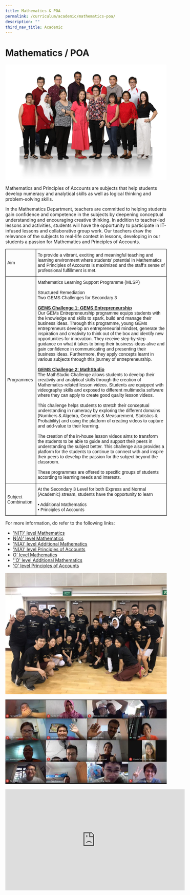 ```yaml
---
title: Mathematics & POA
permalink: /curriculum/academic/mathematics-poa/
description: ""
third_nav_title: Academic
---
```

# **Mathematics / POA**

![](/images/Mathematics-2048x1463.jpg)

Mathematics and Principles of Accounts are subjects that help students develop numeracy and analytical skills as well as logical thinking and problem-solving skills.

In the Mathematics Department, teachers are committed to helping students gain confidence and competence in the subjects by deepening conceptual understanding and encouraging creative thinking. In addition to teacher-led lessons and activities, students will have the opportunity to participate in IT-infused lessons and collaborative group work. Our teachers draw the relevance of the subjects to real-life context in lessons, developing in our students a passion for Mathematics and Principles of Accounts.

<table style="border-collapse:collapse;border-spacing:0" class="tg"><thead><tr><th style="border-color:#000000;border-style:solid;border-width:1px;font-family:Arial, sans-serif;font-size:14px;font-weight:normal;overflow:hidden;padding:10px 5px;text-align:left;vertical-align:middle;word-break:normal">Aim</th><th style="border-color:#000000;border-style:solid;border-width:1px;font-family:Arial, sans-serif;font-size:14px;font-weight:normal;overflow:hidden;padding:10px 5px;text-align:left;vertical-align:middle;word-break:normal">To provide a vibrant, exciting and meaningful teaching and learning environment where students’ potential in Mathematics and Principles of Accounts is maximized and the staff’s sense of professional fulfillment is met.</th></tr></thead><tbody><tr><td style="border-color:#000000;border-style:solid;border-width:1px;font-family:Arial, sans-serif;font-size:14px;overflow:hidden;padding:10px 5px;text-align:left;vertical-align:middle;word-break:normal">Programmes</td><td style="border-color:#000000;border-style:solid;border-width:1px;font-family:Arial, sans-serif;font-size:14px;overflow:hidden;padding:10px 5px;text-align:left;vertical-align:middle;word-break:normal">Mathematics Learning Support Programme (MLSP)<br><br>Structured Remediation<br>Two GEMS Challenges for Secondary 3<br> <br><span style="font-weight:bold;text-decoration:underline">GEMS Challenge 1: GEMS Entrepreneurship</span><br>Our GEMs Entrepreneurship programme equips students with the knowledge and skills to spark, build and manage their business ideas. Through this programme, young GEMs entrepreneurs develop an entrepreneurial mindset, generate the inspiration and creativity to think out of the box and identify new opportunities for innovation. They receive step-by-step guidance on what it takes to bring their business ideas alive and gain confidence in communicating and presenting their business ideas. Furthermore, they apply concepts learnt in various subjects through this journey of entrepreneurship.<br> <br><span style="font-weight:bold;text-decoration:underline">GEMS Challenge 2: MathStudio</span><br>The MathStudio Challenge allows students to develop their creativity and analytical skills through the creation of Mathematics-related lesson videos. Students are equipped with videography skills and exposed to different multimedia software where they can apply to create good quality lesson videos.<br> <br>This challenge helps students to stretch their conceptual understanding in numeracy by exploring the different domains (Numbers &amp; Algebra, Geometry &amp; Measurement, Statistics &amp; Probability) and using the platform of creating videos to capture and add-value to their learning.<br> <br>The creation of the in-house lesson videos aims to transform the students to be able to guide and support their peers in understanding the subject better. This challenge also provides a platform for the students to continue to connect with and inspire their peers to develop the passion for the subject beyond the classroom.<br> <br>These programmes are offered to specific groups of students according to learning needs and interests.</td></tr><tr><td style="border-color:#000000;border-style:solid;border-width:1px;font-family:Arial, sans-serif;font-size:14px;overflow:hidden;padding:10px 5px;text-align:left;vertical-align:middle;word-break:normal">Subject Combination</td><td style="border-color:#000000;border-style:solid;border-width:1px;font-family:Arial, sans-serif;font-size:14px;overflow:hidden;padding:10px 5px;text-align:left;vertical-align:middle;word-break:normal">At the Secondary 3 Level for both Express and Normal (Academic) stream, students have the opportunity to learn<br><br>• Additional Mathematics<br>• Principles of Accounts</td></tr></tbody></table>


For more information, do refer to the following links:

*   ['N(T)' level Mathematics](/files/1195_y22_sy.pdf)
*   [N(A)' level Mathematics](/files/4045_y22_sy.pdf)
*   ['N(A)' level Additional Mathematics](/files/4051_y22_sy.pdf)
*   ['N(A)' level Principles of Accounts](/files/7086_y22_sy.pdf)
*   [O' level Mathematics](/files/4048_y22_sy.pdf)
*   [''O' level Additional Mathematics](https://www.seab.gov.sg/docs/default-source/national-examinations/syllabus/olevel/2022syllabus/4049_y22_sy.pdf)
*  ['O' level Principles of Accounts](/files/7087_y22_sy.pdf)

![](/images/Dept-Pix-2-1024x768.jpeg)

![](/images/Dept-Pix-1.jpeg)





<iframe width="560" height="315" src="https://www.youtube.com/embed/qSHIAdx51r8" title="YouTube video player" frameborder="0" allow="accelerometer; autoplay; clipboard-write; encrypted-media; gyroscope; picture-in-picture" allowfullscreen></iframe>